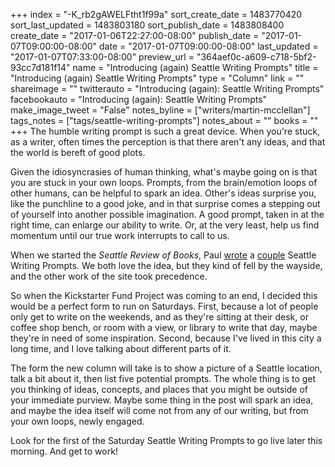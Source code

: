 +++
index = "-K_rb2gAWELFtht1f99a"
sort_create_date = 1483770420
sort_last_updated = 1483803180
sort_publish_date = 1483808400
create_date = "2017-01-06T22:27:00-08:00"
publish_date = "2017-01-07T09:00:00-08:00"
date = "2017-01-07T09:00:00-08:00"
last_updated = "2017-01-07T07:33:00-08:00"
preview_url = "364aef0c-a609-c718-5bf2-93cc7d181f14"
name = "Introducing (again) Seattle Writing Prompts"
title = "Introducing (again) Seattle Writing Prompts"
type = "Column"
link = ""
shareimage = ""
twitterauto = "Introducing (again): Seattle Writing Prompts"
facebookauto = "Introducing (again): Seattle Writing Prompts"
make_image_tweet = "False"
notes_byline = ["writers/martin-mcclellan"]
tags_notes = ["tags/seattle-writing-prompts"]
notes_about = ""
books = ""
+++
The humble writing prompt is such a great device. When you're stuck, as a writer, often times the perception is that there aren't any ideas, and that the world is bereft of good plots. 

Given the idiosyncrasies of human thinking, what's maybe going on is that you are stuck in your own loops. Prompts, from the brain/emotion loops of other humans, can be helpful to spark an idea. Other's ideas surprise you, like the punchline to a good joke, and in that surprise comes a stepping out of yourself into another possible imagination. A good prompt, taken in at the right time, can enlarge our ability to write. Or, at the very least, help us find momentum until our true work interrupts to call to us. 

When we started the _Seattle Review of Books_, Paul <a href="http://www.seattlereviewofbooks.com/notes/2015/07/29/seattle-writing-prompt-1/" title="The Seattle Review of Books - Seattle writing prompt #1">wrote</a> a <a href="http://www.seattlereviewofbooks.com/notes/2015/08/14/seattle-writing-prompt-2-writing-the-city/" title="The Seattle Review of Books - Seattle Writing Prompt #2: Writing the city">couple</a> Seattle Writing Prompts. We both love the idea, but they kind of fell by the wayside, and the other work of the site took precedence.

So when the Kickstarter Fund Project was coming to an end, I decided this would be a perfect form to run on Saturdays. First, because a lot of people only get to write on the weekends, and as they're sitting at their desk, or coffee shop bench, or room with a view, or library to write that day, maybe they're in need of some inspiration. Second, because I've lived in this city a long time, and I love talking about different parts of it. 

The form the new column will take is to show a picture of a Seattle location, talk a bit about it, then list five potential prompts. The whole thing is to get you thinking of ideas, concepts, and places that you might be outside of your immediate purview. Maybe some thing in the post will spark an idea, and maybe the idea itself will come not from any of our writing, but from your own loops, newly engaged. 

Look for the first of the Saturday Seattle Writing Prompts to go live later this morning. And get to work!
